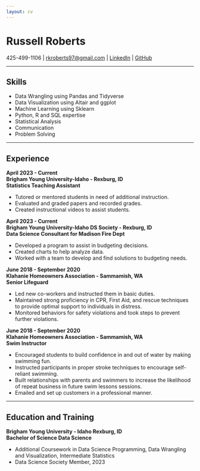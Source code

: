 ```yaml
---
layout: cv
---
```

# Russell Roberts




<div id="webaddress">
425-499-1106
| <a href="rkroberts97@gmail.com">rkroberts97@gmail.com</a>
| <a href="https://www.linkedin.com/groups/13537407/">LinkedIn</a>
| <a href="https://github.com/RKRoberts97">GitHub</a>
</div>


<!-- https://www.monique.tech/the-art-of-markdown -->

---

## Skills

- Data Wrangling using Pandas and Tidyverse
- Data Visualization using Altair and ggplot
- Machine Learning using Sklearn
- Python, R and SQL expertise
- Statistical Analysis
- Communication
- Problem Solving

---

## Experience

**April 2023 - Current**  
**Brigham Young University-Idaho - Rexburg, ID**  
**Statistics Teaching Assistant**

- Tutored or mentored students in need of additional instruction.
- Evaluated and graded papers and recorded grades.
- Created instructional videos to assist students.

**April 2023 - Current**  
**Brigham Young University-Idaho DS Society - Rexburg, ID**  
**Data Science Consultant for Madison Fire Dept**

- Developed a program to assist in budgeting decisions.
- Created charts to help analyze data.
- Worked with a team to develop and find solutions to budgeting needs.

**June 2018 - September 2020**  
**Klahanie Homeowners Association - Sammamish, WA**  
**Senior Lifeguard**

- Led new co-workers and instructed them in basic duties.
- Maintained strong proficiency in CPR, First Aid, and rescue techniques to provide optimal support to individuals in distress.
- Monitored behaviors for safety violations and took steps to prevent further violations.

**June 2018 - September 2020**  
**Klahanie Homeowners Association - Sammamish, WA**  
**Swim Instructor**

- Encouraged students to build confidence in and out of water by making swimming fun.
- Instructed participants in proper stroke techniques to encourage self-reliant swimming.
- Built relationships with parents and swimmers to increase the likelihood of repeat business in future swim lessons sessions.
- Emailed and set up customers in a professional manner.

---

## Education and Training

**Brigham Young University - Idaho Rexburg, ID**  
**Bachelor of Science Data Science**

- Additional Coursework in Data Science Programming, Data Wrangling and Visualization, Intermediate Statistics
- Data Science Society Member, 2023


<!-- ### Footer


Last updated: June 2023 -->







